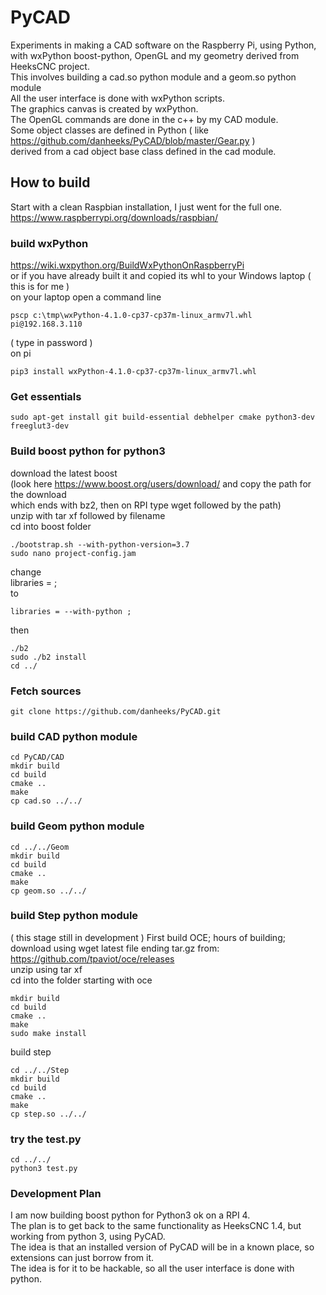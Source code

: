 # PyCAD
Experiments in making a CAD software on the Raspberry Pi, using Python, with wxPython boost-python, OpenGL and my geometry derived from HeeksCNC project.\
This involves building a cad.so python module and a geom.so python module\
All the user interface is done with wxPython scripts.\
The graphics canvas is created by wxPython.\
The OpenGL commands are done in the c++ by my CAD module.\
Some object classes are defined in Python ( like https://github.com/danheeks/PyCAD/blob/master/Gear.py )\
derived from a cad object base class defined in the cad module.

## How to build ##
Start with a clean Raspbian installation, I just went for the full one. https://www.raspberrypi.org/downloads/raspbian/

### build wxPython ###
https://wiki.wxpython.org/BuildWxPythonOnRaspberryPi \
or if you have already built it and copied its whl to your Windows laptop ( this is for me )\
on your laptop open a command line
```
pscp c:\tmp\wxPython-4.1.0-cp37-cp37m-linux_armv7l.whl pi@192.168.3.110
```
( type in password )\
on pi
```
pip3 install wxPython-4.1.0-cp37-cp37m-linux_armv7l.whl
```

### Get essentials ###
```
sudo apt-get install git build-essential debhelper cmake python3-dev freeglut3-dev
```

### Build boost python for python3 ###
download the latest boost\
(look here https://www.boost.org/users/download/ and copy the path for the download\
which ends with bz2, then on RPI type wget followed by the path)\
unzip with tar xf followed by filename\
cd into boost folder
```
./bootstrap.sh --with-python-version=3.7
sudo nano project-config.jam
```
change\
libraries = ;\
to
```
libraries = --with-python ;
```
then
```
./b2
sudo ./b2 install
cd ../
```

### Fetch sources ###
```
git clone https://github.com/danheeks/PyCAD.git
```

### build CAD python module ###
```
cd PyCAD/CAD
mkdir build
cd build
cmake ..
make
cp cad.so ../../
```

### build Geom python module ###
```
cd ../../Geom
mkdir build
cd build
cmake ..
make
cp geom.so ../../

```

### build Step python module ###
( this stage still in development )
First build OCE; hours of building; download using wget latest file ending tar.gz from:\
https://github.com/tpaviot/oce/releases \
unzip using tar xf\
cd into the folder starting with oce
```
mkdir build
cd build
cmake ..
make
sudo make install
```

build step
```
cd ../../Step
mkdir build
cd build
cmake ..
make
cp step.so ../../

```

### try the test.py ###
```
cd ../../
python3 test.py
```

### Development Plan ###
I am now building boost python for Python3 ok on a RPI 4.\
The plan is to get back to the same functionality as HeeksCNC 1.4, but working from python 3, using PyCAD.\
The idea is that an installed version of PyCAD will be in a known place, so extensions can just borrow from it.\
The idea is for it to be hackable, so all the user interface is done with python.
